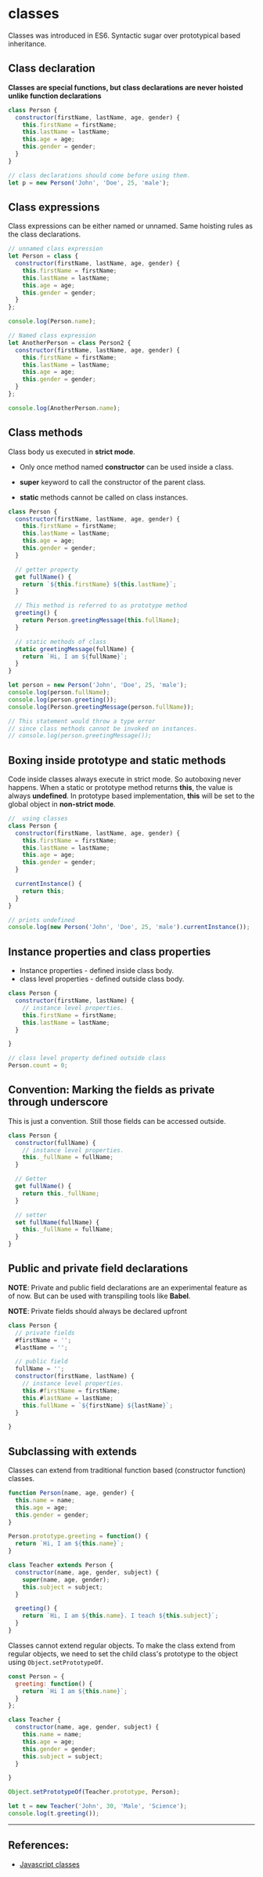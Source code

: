 # classes
Classes was introduced in ES6. Syntactic sugar over prototypical based inheritance.

## Class declaration
**Classes are special functions, but class declarations are never hoisted unlike function declarations**

```Javascript
class Person {
  constructor(firstName, lastName, age, gender) {
    this.firstName = firstName;
    this.lastName = lastName;
    this.age = age;
    this.gender = gender;
  }
}

// class declarations should come before using them.
let p = new Person('John', 'Doe', 25, 'male');

```

## Class expressions
Class expressions can be either named or unnamed. Same hoisting rules as the class declarations.

```Javascript
// unnamed class expression
let Person = class {
  constructor(firstName, lastName, age, gender) {
    this.firstName = firstName;
    this.lastName = lastName;
    this.age = age;
    this.gender = gender;
  }
};

console.log(Person.name);

// Named class expression
let AnotherPerson = class Person2 {
  constructor(firstName, lastName, age, gender) {
    this.firstName = firstName;
    this.lastName = lastName;
    this.age = age;
    this.gender = gender;
  }
};

console.log(AnotherPerson.name);
```

## Class methods
Class body us executed in **strict mode**.

* Only once method named **constructor** can be used inside a class.

* **super** keyword to call the constructor of the parent class.

* **static** methods cannot be called on class instances.

```Javascript
class Person {
  constructor(firstName, lastName, age, gender) {
    this.firstName = firstName;
    this.lastName = lastName;
    this.age = age;
    this.gender = gender;
  }

  // getter property
  get fullName() {
    return `${this.firstName} ${this.lastName}`;
  }

  // This method is referred to as prototype method
  greeting() {
    return Person.greetingMessage(this.fullName);
  }

  // static methods of class
  static greetingMessage(fullName) {
    return `Hi, I am ${fullName}`;
  }
}

let person = new Person('John', 'Doe', 25, 'male');
console.log(person.fullName);
console.log(person.greeting());
console.log(Person.greetingMessage(person.fullName));

// This statement would throw a type error 
// since class methods cannot be invoked on instances.
// console.log(person.greetingMessage());
```

## Boxing inside prototype and static methods
Code inside classes always execute in strict mode. So autoboxing never happens. When a static or prototype method returns **this**, the value is always **undefined**. In prototype based implementation, **this** will be set to the global object in **non-strict mode**.

```Javascript
//  using classes
class Person {
  constructor(firstName, lastName, age, gender) {
    this.firstName = firstName;
    this.lastName = lastName;
    this.age = age;
    this.gender = gender;
  }

  currentInstance() {
    return this;
  }
}

// prints undefined
console.log(new Person('John', 'Doe', 25, 'male').currentInstance());
```

## Instance properties and class properties
* Instance properties - defined inside class body.
* class level properties - defined outside class body.

```Javascript
class Person {
  constructor(firstName, lastName) {
    // instance level properties.
    this.firstName = firstName;
    this.lastName = lastName;
  }

}

// class level property defined outside class
Person.count = 0;
```

## Convention: Marking the fields as private through underscore
This is just a convention. Still those fields can be accessed outside.

```Javascript
class Person {
  constructor(fullName) {
    // instance level properties.
    this._fullName = fullName;
  }

  // Getter
  get fullName() {
    return this._fullName;
  }

  // setter
  set fullName(fullName) {
    this._fullName = fullName;
  }
}
```

## Public and private field declarations
**NOTE**: Private and public field declarations are an experimental feature as of now. But can be used with transpiling tools like **Babel**.

**NOTE**: Private fields should always be declared upfront 
```Javascript
class Person {
  // private fields
  #firstName = '';
  #lastName = '';

  // public field
  fullName = '';
  constructor(firstName, lastName) {
    // instance level properties.
    this.#firstName = firstName;
    this.#lastName = lastName;
    this.fullName = `${firstName} ${lastName}`;
  }

}
```

## Subclassing with extends
Classes can extend from traditional function based (constructor function) classes.

```Javascript
function Person(name, age, gender) {
  this.name = name;
  this.age = age;
  this.gender = gender;
}

Person.prototype.greeting = function() {
  return `Hi, I am ${this.name}`;
}

class Teacher extends Person {
  constructor(name, age, gender, subject) {
    super(name, age, gender);
    this.subject = subject;
  }

  greeting() {
    return `Hi, I am ${this.name}. I teach ${this.subject}`;
  }
}
```

Classes cannot extend regular objects. To make the class extend from regular objects, we need to set the child class's prototype to the object using `Object.setPrototypeOf`.

```Javascript
const Person = {
  greeting: function() {
    return `Hi I am ${this.name}`;
  }
};

class Teacher {
  constructor(name, age, gender, subject) {
    this.name = name;
    this.age = age;
    this.gender = gender;
    this.subject = subject;
  }

}

Object.setPrototypeOf(Teacher.prototype, Person);

let t = new Teacher('John', 30, 'Male', 'Science');
console.log(t.greeting());
```

---

## References:
* [Javascript classes](https://developer.mozilla.org/en-US/docs/Web/JavaScript/Reference/Classes)